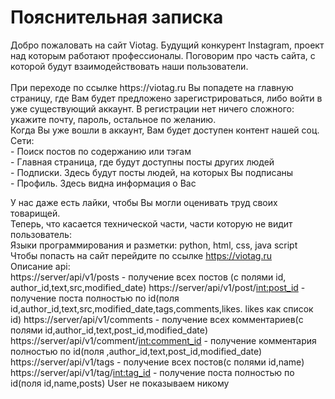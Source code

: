 <h1>Пояснительная записка</h1>
Добро пожаловать на сайт Viotag. Будущий конкурент Instagram, проект над которым работают профессионалы. Поговорим про часть сайта, с которой будут взаимодействовать наши пользователи.<br>
<br>
При переходе по ссылке https://viotag.ru Вы попадете на главную страницу, где Вам будет предложено зарегистрироваться, либо войти в уже существующий аккаунт. В регистрации нет ничего сложного: укажите почту, пароль, остальное по желанию.<br>
Когда Вы уже вошли в аккаунт, Вам будет доступен контент нашей соц. Сети:<br>
- Поиск постов по содержанию или тэгам <br>
- Главная страница, где будут доступны посты других людей<br>
- Подписки. Здесь будут посты людей, на которых Вы подписаны<br>
- Профиль. Здесь видна информация о Вас<br>

У нас даже есть лайки, чтобы Вы могли оценивать труд своих товарищей.<br>
Теперь, что касается технической части, части которую не видит пользователь:<br>
Языки программирования и разметки: python, html, css, java script<br>
Чтобы попасть на сайт перейдите по ссылке https://viotag.ru <br>
Описание api:<br>
https://server/api/v1/posts - получение всех постов (c полями id, author_id,text,src,modified_date) 
https://server/api/v1/post/<int:post_id> - получение поста полностью по id(поля id,author_id,text,src,modified_date,tags,comments,likes. likes как список id) 
https://server/api/v1/comments - получение всех комментариев(c полями id,author_id,text,post_id,modified_date)<br>
https://server/api/v1/comment/<int:comment_id> - получение комментария полностью по id(поля ,author_id,text,post_id,modified_date) <br>
https://server/api/v1/tags - получение всех постов(c полями id,name) https://server/api/v1/tag/<int:tag_id> - получение поста полностью по id(поля id,name,posts) User не показываем никому

